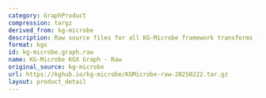 ```yaml
---
category: GraphProduct
compression: targz
derived_from: kg-microbe
description: Raw source files for all KG-Microbe framework transforms (all 4 KGs)
format: kgx
id: kg-microbe.graph.raw
name: KG-Microbe KGX Graph - Raw
original_source: kg-microbe
url: https://kghub.io/kg-microbe/KGMicrobe-raw-20250222.tar.gz
layout: product_detail
---
```

